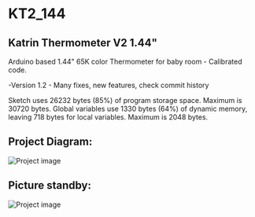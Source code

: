 # KT2_144
<h2>Katrin Thermometer V2 1.44"</h2>

Arduino based 1.44" 65K color Thermometer for baby room - Calibrated code.

-Version 1.2 - Many fixes, new features, check commit history

Sketch uses 26232 bytes (85%) of program storage space. Maximum is 30720 bytes.
Global variables use 1330 bytes (64%) of dynamic memory, leaving 718 bytes for local variables. Maximum is 2048 bytes.


<h2>Project Diagram: </h2>

![Project image](https://github.com/stlevkov/1.44-Home-Thermometer/blob/master/Resources/fritzing_katrin_therm.png)


<h2>Picture standby:</h2>

![Project image](https://i.imgur.com/T4G7s4b.jpg)

